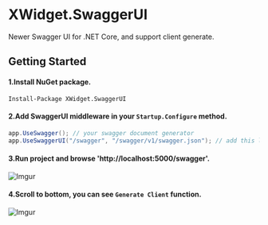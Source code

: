 XWidget.SwaggerUI
=====

Newer Swagger UI for .NET Core, and support client generate.

## Getting Started

#### 1.Install NuGet package.
```shell
Install-Package XWidget.SwaggerUI
```

#### 2.Add SwaggerUI middleware in your `Startup.Configure` method.
```csharp
app.UseSwagger(); // your swagger document generator
app.UseSwaggerUI("/swagger", "/swagger/v1/swagger.json"); // add this line
```

#### 3.Run project and browse 'http://localhost:5000/swagger'.
![Imgur](https://i.imgur.com/KNaP8jj.png)

#### 4.Scroll to bottom, you can see `Generate Client` function.
![Imgur](https://i.imgur.com/1YBokf0.png)
